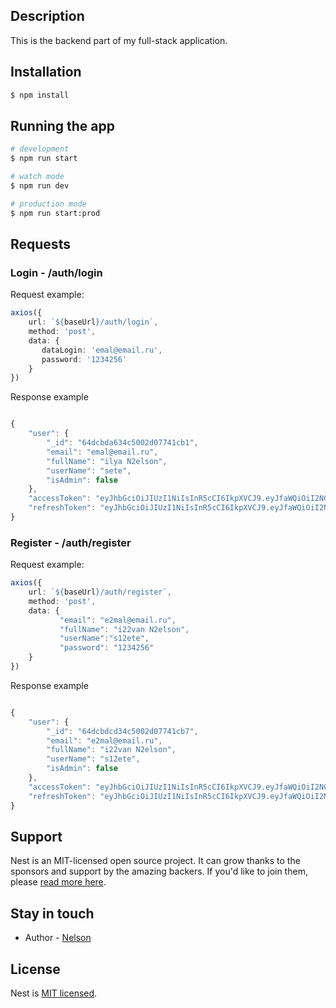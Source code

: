   <!--[![Backers on Open Collective](https://opencollective.com/nest/backers/badge.svg)](https://opencollective.com/nest#backer)
  [![Sponsors on Open Collective](https://opencollective.com/nest/sponsors/badge.svg)](https://opencollective.com/nest#sponsor)-->

## Description

This is the backend part of my full-stack application.
## Installation

```bash
$ npm install
```

## Running the app

```bash
# development
$ npm run start

# watch mode
$ npm run dev

# production mode
$ npm run start:prod
```

## Requests

### Login - /auth/login

Request example:
```typescript
axios({
	url: `${baseUrl}/auth/login`,
	method: 'post',
	data: {
	   dataLogin: 'emal@email.ru',
 	   password: '1234256'
	}
})


```
Response example

```typescript

{
	"user": {
		"_id": "64dcbda634c5002d07741cb1",
		"email": "emal@email.ru",
		"fullName": "ilya N2elson",
		"userName": "sete",
		"isAdmin": false
	},
	"accessToken": "eyJhbGciOiJIUzI1NiIsInR5cCI6IkpXVCJ9.eyJfaWQiOiI2NGRjYmRhNjM0YzUwMDJkMDc3NDFjYjEiLCJpYXQiOjE2OTIyNzM1MjIsImV4cCI6MTY5MjI3NzEyMn0.Wm_oevdCjdDqG3PvsVcyladETpf8myq6AAmLRnxKC2g",
	"refreshToken": "eyJhbGciOiJIUzI1NiIsInR5cCI6IkpXVCJ9.eyJfaWQiOiI2NGRjYmRhNjM0YzUwMDJkMDc3NDFjYjEiLCJpYXQiOjE2OTIyNzM1MjIsImV4cCI6MTY5MzU2OTUyMn0.0e8hDY2JFJYFqqUIoLf1WcZGecOzvwdR0ANJFLxsN0Y"
}


```
### Register - /auth/register

Request example:
```typescript
axios({
	url: `${baseUrl}/auth/register`,
	method: 'post',
	data: {
           "email": "e2mal@email.ru",
           "fullName": "i22van N2elson",
           "userName":"s12ete",
           "password": "1234256"
	}
})


```
Response example

```typescript

{
	"user": {
		"_id": "64dcbdcd34c5002d07741cb7",
		"email": "e2mal@email.ru",
		"fullName": "i22van N2elson",
		"userName": "s12ete",
		"isAdmin": false
	},
	"accessToken": "eyJhbGciOiJIUzI1NiIsInR5cCI6IkpXVCJ9.eyJfaWQiOiI2NGRjYmRjZDM0YzUwMDJkMDc3NDFjYjciLCJpYXQiOjE2OTIxODgxMDksImV4cCI6MTY5MjE5MTcwOX0.acpBOHmI9d4kzuFNtD_zCBDA2y5AvMdmZ9HUHczjOG4",
	"refreshToken": "eyJhbGciOiJIUzI1NiIsInR5cCI6IkpXVCJ9.eyJfaWQiOiI2NGRjYmRjZDM0YzUwMDJkMDc3NDFjYjciLCJpYXQiOjE2OTIxODgxMDksImV4cCI6MTY5MzQ4NDEwOX0.k3RYWyb4O3ipAgMAe83UWFEyFCB5eMl5uUnSQqPlZRI"
}


```
## Support

Nest is an MIT-licensed open source project. It can grow thanks to the sponsors and support by the amazing backers. If you'd like to join them, please [read more here](https://docs.nestjs.com/support).

## Stay in touch

- Author -  [Nelson](https://github.com/zxcivan07)

## License

Nest is [MIT licensed](LICENSE).

